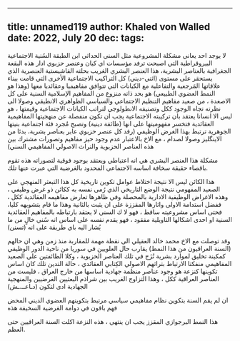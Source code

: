 
---
title: unnamed119
author: Khaled von Walled
date: 2022, July 20
dec:
tags:
---
لا يوجد احد يعاني مشكلة المشروعية مثل السني الحداثي ابن الطبقة السُنية الاجتماعية البيروقراطية التي اصبحت ترفد مؤسسات اي كيان وعنصر حزبوي ادار هذه البقعة الجغرافية بالعناصر البشرية، هذا العنصر البشري الغريب بحلته الفاشيستية العنصرية الذي يستحقر على مستوى (اثني-ديني) كل التراكيب الاجتماعية الأخرى التي قامت ببناء علاقاتها المَرجعية والتفاعلية مع الكيانات التي تتوافق مفاهيميا وعقائديا معها (وهذا هو النمط العضوي الطبيعي) هو بحد ذاته منزوع من المفاهيم الإسلامية السنية على كل الاصعدة ، من صعيد مفاهيم التنظيم الاجتماعي والسياسي الظواهري الانطيقي وصولا الى نظرته تجاه الوجود ككل وتصنيفه الانطولوجي لتراتب الكيانات الاجتماعية وقيمتها ، هو ليس الا انسانا يعتقد بان تركيبته الاجتماعية يجب ان تكون منفصلة عن منهجيتها المفاهيمية العقائدية فتخسر مفهوميتها على انها (طائفة دينية) وتصبح مُجرد فئة اجتماعية بنيتها الجوهرية ترتبط بهذا الغرض الوظيفي (رفد كل عنصر حزبوي عابر بعناصر بشرية، بدئا من الاينگليز وصولا لصدام ، مع الاخ بالاعتبار عدم وجود حيز مفاهيم وتصورات مشترك بين هذه العناصر الحزبوية والتراث الاصولي المفاهيمي السني)

مشكلة هذا العنصر البشري هي انه اعتباطي ويعتقد بوجود فوقية لتصوراته هذه تقوم باقصاء حقيقة سخافة اساسه الاجتماعي المحدود بالغرضية التي عبرت عنها تلك.

هذا الكائن ليس الا نتيجة اختلاط عوامل تكوين تاريخية كل هذا التبعثر المنهجي على الصعيد المفهومي نتيجة الوضع التاريخي الذي رُمى نفسه به ككائن ذو غرض وظيفي ، وهذه الاغراض الوظيفية الادارية بالمحصلة وفي ظاهرها تعارض مفاهيمه العقائدية ككل ، ففضل استدامة الاولى واثارها المقززة على ان يثبت بالثانية وهذا ما قام بتشويهه كليا، فحتى اساس مشروعيته ساقط ، فهو لا ك السني لا يعتقد بارتباطه بالمفاهيم العقائدية السنية او احدى اشكالها التاويلية مفقود ، فهو يقدم نفسه على اساس انه سُني خالٍ من ما يُشار اليه باي طريقة على انه (تسنن)



وقد توصلت مع الاخ محمد خالد العقيلي الى نقطة مهمة للمقاربة منذ زمن
وهي ان حالهم (السنة العراقيون من هذا النمط)  يقارب حال العلويين في سوريا من ناحية الدور الوظيفي كمكينة تخليق لموارد بشرية تُزَج في تلك العناصر الحزبوية ، وكلا الطائفتين على الصعيد المفاهيمي منفكتا الارتباط بتراثهم الاصولي الكِتابي العقائدي ، حالة التدين تلك كان اساس تكوينها كنزعة هو وجود عناصر منظمة جهادية اساسها من خارج العراق ، فليست من العناصر العراقية ككل ، وهذا التزاوج الغريب بين شراذم البعثيين الغرضيين والمنهجية الجهادية ادى 
لتكون (دـاعــ.ـش)



ان لم يقم السنة بتكوين نظام مفاهيمي سياسي مرتبط بتكوينهم العضوي الديني المحض فهم باقون في دوامة الغرضية السخيفة هذه

هذا النمط البرجوازي المقزز يجب ان ينتهي ، هذه النزعة اكلت السنة العراقيين حتى العظم.

